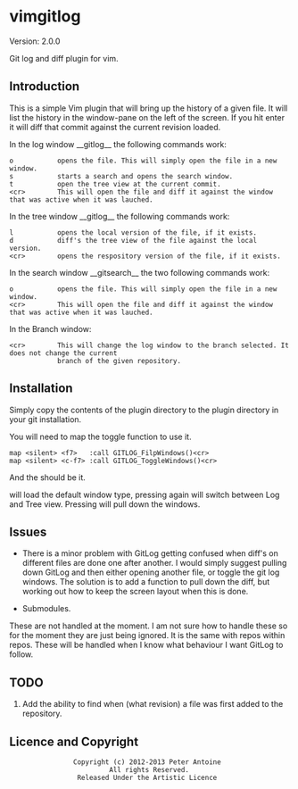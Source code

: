 vimgitlog
=========

Version: 2.0.0

Git log and diff plugin for vim.

Introduction
------------

This is a simple Vim plugin that will bring up the history of a given file. It will list the history
in the window-pane on the left of the screen. If you hit enter it will diff that commit against the
current revision loaded.

In the log window \_\_gitlog\_\_ the following commands work:

    o			opens the file. This will simply open the file in a new window.
    s			starts a search and opens the search window.
	t           open the tree view at the current commit.
	<cr>		This will open the file and diff it against the window that was active when it was lauched.

In the tree window \_\_gitlog\_\_ the following commands work:

    l			opens the local version of the file, if it exists.
    d			diff's the tree view of the file against the local version.
	<cr>		opens the respository version of the file, if it exists.

In the search window \_\_gitsearch\_\_ the two following commands work:

    o			opens the file. This will simply open the file in a new window.
	<cr>		This will open the file and diff it against the window that was active when it was lauched.

In the Branch window:

    <cr>        This will change the log window to the branch selected. It does not change the current
	            branch of the given repository.

Installation
------------

Simply copy the contents of the plugin directory to the plugin directory in your git installation.

You will need to map the toggle function to use it.

    map <silent> <f7>   :call GITLOG_FilpWindows()<cr>
    map <silent> <c-f7> :call GITLOG_ToggleWindows()<cr>

And the should be it.

<F7> will load the default window type, pressing again will switch between Log and Tree view. Pressing
<c-F7> will pull down the windows.

Issues
------

- There is a minor problem with GitLog getting confused when diff's on different files are done one after
another. I would simply suggest pulling down GitLog and then either opening another file, or toggle the
git log windows. The solution is to add a function to pull down the diff, but working out how to keep the
screen layout when this is done.

- Submodules.  

These are not handled at the moment. I am not sure how to handle these so for the moment they are just
being ignored. It is the same with repos within repos. These will be handled when I know what behaviour
I want GitLog to follow.

TODO
----

1. Add the ability to find when (what revision) a file was first added to the repository.

Licence and Copyright
---------------------
                    Copyright (c) 2012-2013 Peter Antoine
                             All rights Reserved.
                     Released Under the Artistic Licence
